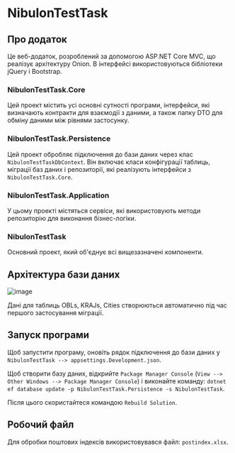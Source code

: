 # NibulonTestTask

## Про додаток

Це веб-додаток, розроблений за допомогою ASP.NET Core MVC, що реалізує архітектуру Onion. В інтерфейсі використовуються бібліотеки jQuery і Bootstrap.

### NibulonTestTask.Core

Цей проект містить усі основні сутності програми, інтерфейси, які визначають контракти для взаємодії з даними, а також папку DTO для обміну даними між рівнями застосунку.

### NibulonTestTask.Persistence

Цей проект обробляє підключення до бази даних через клас `NibulonTestTaskDbContext`. Він включає класи конфігурації таблиць, міграції баз даних і репозиторії, які реалізують інтерфейси з `NibulonTestTask.Core`.

### NibulonTestTask.Application

У цьому проекті містяться сервіси, які використовують методи репозиторію для виконання бізнес-логіки.

### NibulonTestTask

Основний проект, який об'єднує всі вищезазначені компоненти.

## Архітектура бази даних

![image](https://github.com/user-attachments/assets/aa7346d7-48f1-422e-b030-67028a03f9b0)

Дані для таблиць OBLs, KRAJs, Cities створюються автоматично під час першого застосування міграції.

## Запуск програми

Щоб запустити програму, оновіть рядок підключення до бази даних у `NibulonTestTask --> appsettings.Development.json`.

Щоб створити базу даних, відкрийте `Package Manager Console` (`View --> Other Windows --> Package Manager Console`) і виконайте команду: `dotnet ef database update -p NibulonTestTask.Persistence -s NibulonTestTask`.

Після цього скористайтеся командою `Rebuild Solution`.

## Робочий файл

Для обробки поштових індексів використовувався файл: `postindex.xlsx`.
